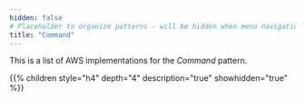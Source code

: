 ```yaml
---
hidden: false
# Placeholder to organize patterns - will be hidden when menu navigation becomes untenable
title: "Command"
---
```

This is a list of AWS implementations for the _Command_ pattern.

{{% children   style="h4" depth="4" description="true" showhidden="true" %}}